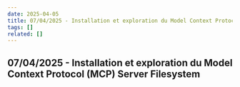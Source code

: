 ```yaml
---
date: 2025-04-05
title: 07/04/2025 - Installation et exploration du Model Context Protocol (MCP) Server Filesystem
tags: []
related: []
---
```


## 07/04/2025 - Installation et exploration du Model Context Protocol (MCP) Server Filesystem

#
